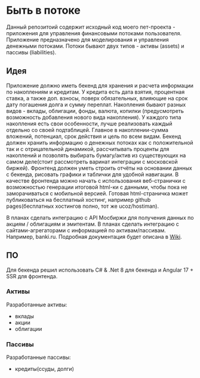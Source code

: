 # Быть в потоке
Данный репозитоий содержит исходный код моего пет-проекта - приложения для управления финансовыми потоками пользователя.
Приложение предназначено для моделирования и управления денежными потоками.
Потоки бывают двух типов - активы (assets) и пассивы (liabilities).

## Идея
Приложение должно иметь бекенд для хранения и расчета информации по накоплениям и кредитам. 
У кредита есть дата взятия, процентная ставка, а также доп. взносы, поверх обязательных, влияющие на срок дату погашения долга и сумму переплат.
Накопления бывают разных видов - вклады, облигации, фонды, валюта, копилки (предусмотреть возможность добавления нового вида накопления).
У каждого типа накопления есть свои особенности, лучше реализовать каждый отдельно со своей подтаблицей.
Главное в накоплении-сумма вложений, потенциал, срок действия и цель по всем видам.
Бекенд должен хранить информацию о денежных потоках как с положительной так и с отрицательной динамикой, рассчитывать проценты для накоплений и позволять выбирать бумагу/актив из существующих на самом деле(стоит рассмотреть варинат интеграции с московской биржей).
Фронтенд должен уметь строить отчёты на основании данных с бекенда, рисовать графики и таблички для удобной навигации.
В качестве фронтенда можно начать с использования веб-странички с возможностью генерации итоговой html-ки с данными, чтобы пока не заморачиваться с мобильной версией.
Готовая html-страничка может публиковаться на бесплатный хостинг, например github pages(бесплатных хостингов полно, тот же ucoz/hostiman).

В планах сделать интеграцию с API Мосбиржи для получения данных по акциям / облигациям и эмитентам. 
В планах сделать интеграцию с сайтами-агрегаторами с информацией по активам/пассивам. Например, banki.ru.
Подробная документация будет описана в [Wiki](https://github.com/CaMoCBaJL/FinanceProject/wiki/%D0%9E%D0%B3%D0%BB%D0%B0%D0%B2%D0%BB%D0%B5%D0%BD%D0%B8%D0%B5).

## ПО
Для бекенда решил использовать C# & .Net 8 для бекенда и Angular 17 + SSR для фронтенда.

### Активы
Разработанные активы:
- вклады
- акции
- облигации

### Пассивы
Разработанные пассивы:
- кредиты(ссуды, долги)
